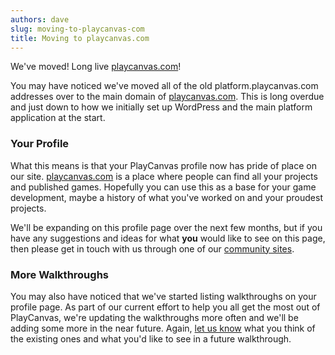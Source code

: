 ```yaml
---
authors: dave
slug: moving-to-playcanvas-com
title: Moving to playcanvas.com
---
```


We've moved! Long live [playcanvas.com](https://playcanvas.com)!

You may have noticed we've moved all of the old platform.playcanvas.com addresses over to the main domain of [playcanvas.com](https://playcanvas.com). This is long overdue and just down to how we initially set up WordPress and the main platform application at the start.

### Your Profile

What this means is that your PlayCanvas profile now has pride of place on our site. [playcanvas.com](https://playcanvas.com) is a place where people can find all your projects and published games. Hopefully you can use this as a base for your game development, maybe a history of what you've worked on and your proudest projects.

We'll be expanding on this profile page over the next few months, but if you have any suggestions and ideas for what **you** would like to see on this page, then please get in touch with us through one of our [community sites](https://github.com/playcanvas/awesome-playcanvas#community).

### More Walkthroughs

You may also have noticed that we've started listing walkthroughs on your profile page. As part of our current effort to help you all get the most out of PlayCanvas, we're updating the walkthroughs more often and we'll be adding some more in the near future. Again, [let us know](hhttps://github.com/playcanvas/awesome-playcanvas#community) what you think of the existing ones and what you'd like to see in a future walkthrough.
